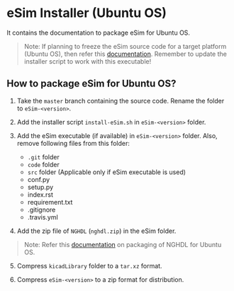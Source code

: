 eSim Installer (Ubuntu OS)
====

It contains the documentation to package eSim for Ubuntu OS.

> Note: If planning to freeze the eSim source code for a target platform (Ubuntu OS), then refer this [documentation](executable.md). Remember to update the installer script to work with this executable!


## How to package eSim for Ubuntu OS?

1. Take the `master` branch containing the source code. Rename the folder to `eSim-<version>`.

2. Add the installer script `install-eSim.sh` in `eSim-<version>` folder.

3. Add the eSim executable (if available) in `eSim-<version>` folder. Also, remove following files from this folder:
	- `.git` folder
	- `code` folder
	- `src` folder (Applicable only if eSim executable is used)
	- conf.py
	- setup.py
	- index.rst
	- requirement.txt
	- .gitignore
	- .travis.yml

4. Add the zip file of `NGHDL` (`nghdl.zip`) in the eSim folder.

> Note: Refer this [documentation](https://github.com/fossee/nghdl/tree/installers/Ubuntu/README.md) on packaging of NGHDL for Ubuntu OS.

5. Compress `kicadLibrary` folder to a `tar.xz` format.

6. Compress `eSim-<version>` to a zip format for distribution.
